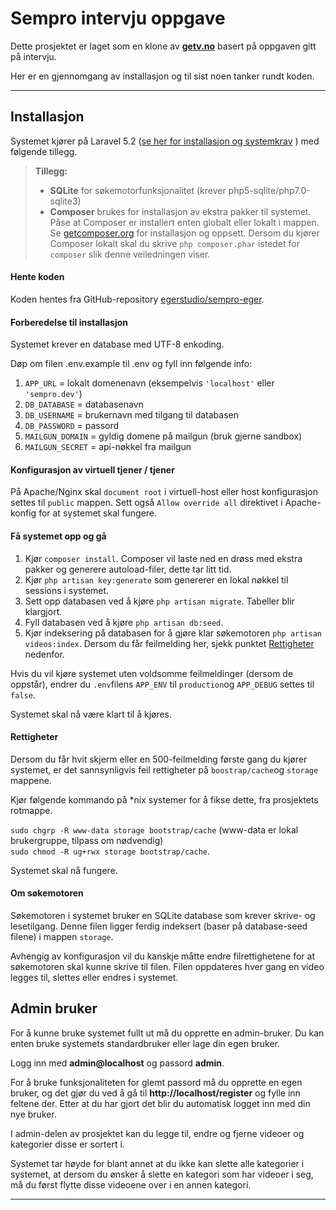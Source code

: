 Sempro intervju oppgave
===================

Dette prosjektet er laget som en klone av **[getv.no](http://www.getv.no)** basert på oppgaven gitt på intervju.

Her er en gjennomgang av installasjon og til sist noen tanker rundt koden.

----------


Installasjon
-------------

Systemet kjører på Laravel 5.2 ([se her for installasjon og systemkrav](https://laravel.com/docs/5.2) ) med følgende tillegg.

> **Tillegg:**  
> - **SQLite** for søkemotorfunksjonalitet (krever php5-sqlite/php7.0-sqlite3)  
> - **Composer** brukes for installasjon av ekstra pakker til systemet. Påse at Composer er installert enten globalt eller lokalt i mappen. Se [getcomposer.org](http://www.getcomposer.org) for installasjon og oppsett. Dersom du kjører Composer lokalt skal du skrive `php composer.phar` istedet for `composer` slik denne veiledningen viser.


#### <i class="icon-hdd"></i> Hente koden

Koden hentes fra GitHub-repository [egerstudio/sempro-eger](https://github.com/egerstudio/sempro-eger).

#### <i class="icon-file"></i> Forberedelse til installasjon

Systemet krever en database med UTF-8 enkoding.

Døp om filen .env.example til .env og fyll inn følgende info:

 1. `APP_URL` = lokalt domenenavn (eksempelvis `'localhost'` eller `'sempro.dev'`)
 2. `DB_DATABASE` = databasenavn
 3. `DB_USERNAME` = brukernavn med tilgang til databasen
 4. `DB_PASSWORD` = passord
 5. `MAILGUN_DOMAIN` = gyldig domene på mailgun (bruk gjerne sandbox)
 6. `MAILGUN_SECRET` = api-nøkkel fra mailgun

#### <i class="icon-pencil"></i> Konfigurasjon av virtuell tjener / tjener

På Apache/Nginx skal `document root` i virtuell-host eller host konfigurasjon settes til `public` mappen. Sett også `Allow override all` direktivet i Apache-konfig for at systemet skal fungere.

#### <i class="icon-cog"></i> Få systemet opp og gå

1. Kjør `composer install`. Composer vil laste ned en drøss med ekstra pakker og generere autoload-filer, dette tar litt tid.
2. Kjør `php artisan key:generate` som genererer en lokal nøkkel til sessions i systemet.
3. Sett opp databasen ved å kjøre `php artisan migrate`. Tabeller blir klargjort.
4. Fyll databasen ved å kjøre `php artisan db:seed`.
5. Kjør indeksering på databasen for å gjøre klar søkemotoren `php artisan videos:index`. Dersom du får feilmelding her, sjekk punktet [Rettigheter](#rettigheter) nedenfor.

Hvis du vil kjøre systemet uten voldsomme feilmeldinger (dersom de oppstår), endrer du `.env`filens `APP_ENV` til `production`og `APP_DEBUG` settes til `false`.

Systemet skal nå være klart til å kjøres.

#### Rettigheter
Dersom du får hvit skjerm eller en 500-feilmelding første gang du kjører systemet, er det sannsynligvis feil rettigheter på `boostrap/cache`og `storage` mappene.  

Kjør følgende kommando på *nix systemer for å fikse dette, fra prosjektets rotmappe.  

`sudo chgrp -R www-data storage bootstrap/cache` (www-data er lokal brukergruppe, tilpass om nødvendig)  
`sudo chmod -R ug+rwx storage bootstrap/cache`.  

Systemet skal nå fungere.

#### <i class="icon-search"></i> Om søkemotoren

Søkemotoren i systemet bruker en SQLite database som krever skrive- og lesetilgang. Denne filen ligger ferdig indeksert (baser på database-seed filene) i mappen `storage`. 

Avhengig av konfigurasjon vil du kanskje måtte endre filrettighetene for at søkemotoren skal kunne skrive til filen. Filen oppdateres hver gang en video legges til, slettes eller endres i systemet.

## Admin bruker
For å kunne bruke systemet fullt ut må du opprette en admin-bruker. Du kan enten bruke systemets standardbruker eller lage din egen bruker.  

Logg inn med **admin@localhost** og passord **admin**.  

For å bruke funksjonaliteten for glemt passord må du opprette en egen bruker, og det gjør du ved å gå til **http://localhost/register** og fylle inn feltene der. Etter at du har gjort det blir du automatisk logget inn med din nye bruker.

I admin-delen av prosjektet kan du legge til, endre og fjerne videoer og kategorier disse er sortert i.

Systemet tar høyde for blant annet at du ikke kan slette alle kategorier i systemet, at dersom du ønsker å slette en kategori som har videoer i seg, må du først flytte disse videoene over i en annen kategori.




----------